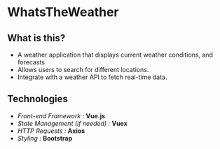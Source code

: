 # WhatsTheWeather

## What is this?
- A weather application that displays current weather conditions, and forecasts
- Allows users to search for different locations.
- Integrate with a weather API to fetch real-time data.

## Technologies
- *Front-end Framework :* **Vue.js**
- *State Management (if needed) :* **Vuex**
- *HTTP Requests :* **Axios**
- *Styling :* **Bootstrap**
